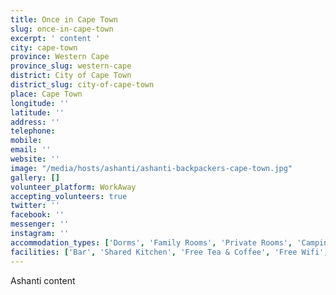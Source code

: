 ```yaml
---
title: Once in Cape Town
slug: once-in-cape-town
excerpt: ' content '
city: cape-town
province: Western Cape
province_slug: western-cape
district: City of Cape Town
district_slug: city-of-cape-town
place: Cape Town
longitude: ''
latitude: ''
address: ''
telephone: 
mobile: 
email: ''
website: ''
image: "/media/hosts/ashanti/ashanti-backpackers-cape-town.jpg"
gallery: []
volunteer_platform: WorkAway
accepting_volunteers: true
twitter: ''
facebook: ''
messenger: ''
instagram: ''
accommodation_types: ['Dorms', 'Family Rooms', 'Private Rooms', 'Camping']
facilities: ['Bar', 'Shared Kitchen', 'Free Tea & Coffee', 'Free Wifi', 'Free Parking', 'Paid Breakfast']
---
```

Ashanti content